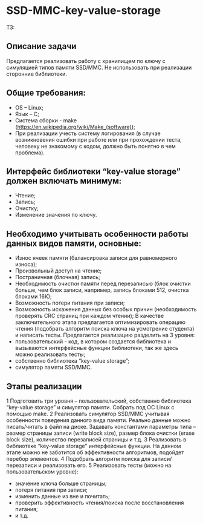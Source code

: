 # SSD-MMC-key-value-storage

ТЗ:
## Описание задачи
Предлагается реализовать работу с хранилищем по ключу с симуляцией типов памяти SSD/MMC. Не использовать при реализации сторонние библиотеки.

## Общие требования:
* OS – Linux;
* Язык – C;
* Система сборки - make (https://en.wikipedia.org/wiki/Make_(software));
* При реализации учесть систему логирования (в случае возникновения ошибки при работе или при прохождении теста, человеку не знакомому с кодом, должно быть понятно в чем проблема).
## Интерфейс библиотеки “key-value storage” должен включать минимум:
* Чтение;
* Запись;
* Очистку;
* Изменение значения по ключу.
## Необходимо учитывать особенности работы данных видов памяти, основные:
* Износ ячеек памяти (балансировка записи для равномерного износа);
* Произвольный доступ на чтение;
* Постраничная (блочная) запись;
* Необходимость очистки памяти перед перезаписью (блок очистки больше, чем блок записи, например, запись блоками 512, очистка блоками 16К);
* Возможность потери питания при записи;
* Возможность искажения данных без особых причин (необходимость проверять CRC страниц при каждом чтении);
В качестве заключительного этапа предлагается оптимизировать операцию чтения (подобрать алгоритм поиска ключа на усмотрение студента) и написать тесты.
Предлагается реализацию разделить на 3 уровня:
* пользовательский - код, в котором создается библиотека и вызываются интерфейсные функции библиотеки, так же здесь можно реализовать тесты;
* собственно библиотека “key-value storage”;
* симулятор памяти SSD/MMC.

## Этапы реализации
1 Подготовить три уровня – пользовательский, собственно библиотека “key-value storage” и симулятор памяти. Собрать под ОС Linux с помощью make.
2 Реализовать симулятор SSD/MMC учитывая особенности поведения данного вида памяти. Реально данные можно писать/читать в файл на диске. Задавать константами параметры типа – размер страницы записи (write block size), размер блока очистки (erase block size), количество перезаписей страницы и т.д.
3 Реализовать в библиотеке “key-value storage” интерфейсные функции. На данном этапе можно не заботится об эффективности алгоритмов, подойдет перебор элементов.
4 Подобрать алгоритм поиска для записи/перезаписи и реализовать его.
5 Реализовать тесты (можно на пользовательском уровне):
* значение ключа больше страницы;
* потеря питания при записи;
* изменить данные из вне и почитать;
* проверить эффективность чтения/поиска после восстановления питания;
* и т.д.
